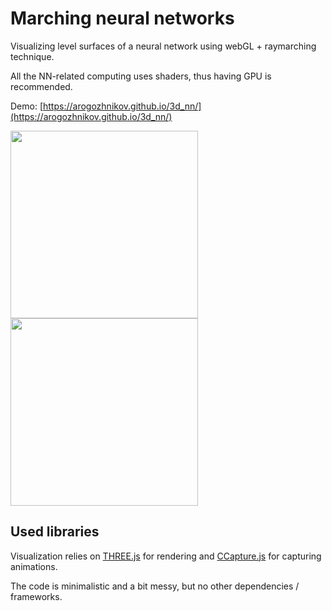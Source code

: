 # Marching neural networks

Visualizing level surfaces of a neural network using webGL + raymarching technique.

All the NN-related computing uses shaders, thus having GPU is recommended.

Demo: [https://arogozhnikov.github.io/3d_nn/](https://arogozhnikov.github.io/3d_nn/)


<a href='https://arogozhnikov.github.io/3d_nn/' />
    <img src='https://raw.githubusercontent.com/arogozhnikov/3d_nn/master/images/screen_capture.png' height='300' />
    <img src='https://raw.githubusercontent.com/arogozhnikov/3d_nn/master/images/neural_network_3d.gif' width='300' height='300' />
</a>


## Used libraries

Visualization relies on [THREE.js](https://github.com/mrdoob/three.js) for rendering and [CCapture.js](https://github.com/spite/ccapture.js) for capturing animations.

The code is minimalistic and a bit messy, but no other dependencies / frameworks.
